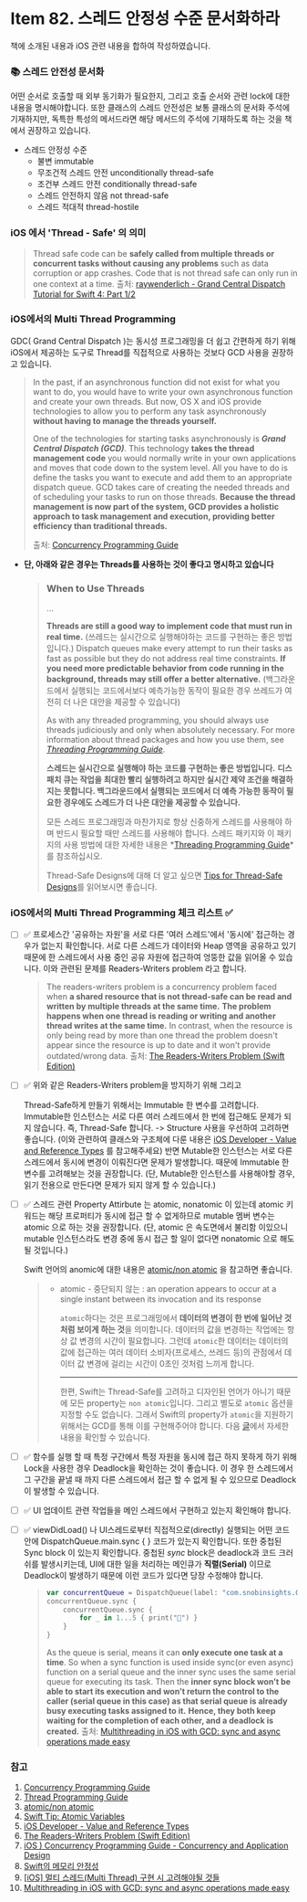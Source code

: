 # Item 82. 스레드 안정성 수준 문서화하라

책에 소개된 내용과 iOS 관련 내용을 합하여 작성하였습니다.

### 📚 스레드 안전성 문서화

어떤 순서로 호출할 때 외부 동기화가 필요한지, 그리고 호출 순서와 관련 lock에 대한 내용을 명시해야합니다. 또한 클래스의 스레드 안전성은 보통 클래스의 문서화 주석에 기재하지만, 독특한 특성의 메서드라면 해당 메서드의 주석에 기재하도록 하는 것을 책에서 권장하고 있습니다.

* 스레드 안정성 수준
  * 불변 immutable
  * 무조건적 스레드 안전 unconditionally thread-safe
  * 조건부 스레드 안전 conditionally thread-safe
  * 스레드 안전하지 않음 not thread-safe
  * 스레드 적대적 thread-hostile
  
  

### iOS 에서 'Thread - Safe' 의 의미

> Thread safe code can be **safely called from multiple threads or concurrent tasks without causing any problems** such as data corruption or app crashes. Code that is not thread safe can only run in one context at a time.
> 출처: [raywenderlich - Grand Central Dispatch Tutorial for Swift 4: Part 1/2](https://www.raywenderlich.com/5370-grand-central-dispatch-tutorial-for-swift-4-part-1-2#toc-anchor-009)



### iOS에서의 Multi Thread Programming

GDC( Grand Central Dispatch )는 동시성 프로그래밍을 더 쉽고 간편하게 하기 위해 iOS에서 제공하는 도구로 Thread를 직접적으로 사용하는 것보다 GCD 사용을 권장하고 있습니다. 

> In the past, if an asynchronous function did not exist for what you want to do, you would have to write your own asynchronous function and create your own threads. But now, OS X and iOS provide technologies to allow you to perform any task asynchronously **without having to manage the threads yourself.**
>
> One of the technologies for starting tasks asynchronously is ***Grand Central Dispatch (GCD)***. This technology **takes the thread management code** you would normally write in your own applications and moves that code down to the system level. All you have to do is define the tasks you want to execute and add them to an appropriate dispatch queue. GCD takes care of creating the needed threads and of scheduling your tasks to run on those threads. **Because the thread management is now part of the system, GCD provides a holistic approach to task management and execution, providing better efficiency than traditional threads.**
>
> 출처: [Concurrency Programming Guide](https://developer.apple.com/library/archive/documentation/General/Conceptual/ConcurrencyProgrammingGuide/ConcurrencyandApplicationDesign/ConcurrencyandApplicationDesign.html#//apple_ref/doc/uid/TP40008091-CH100-SW8)

* **단, 아래와 같은 경우는 Threads를 사용하는 것이 좋다고 명시하고 있습니다**

  > ### When to Use Threads
  >
  > ...
  >
  > **Threads are still a good way to implement code that must run in real time.** (쓰레드는 실시간으로 실행해야하는 코드를 구현하는 좋은 방법입니다.) Dispatch queues make every attempt to run their tasks as fast as possible but they do not address real time constraints. **If you need more predictable behavior from code running in the background, threads may still offer a better alternative.** (백그라운드에서 실행되는 코드에서보다 예측가능한 동작이 필요한 경우 쓰레드가 여전히 더 나은 대안을 제공할 수 있습니다)
  >
  > As with any threaded programming, you should always use threads judiciously and only when absolutely necessary. For more information about thread packages and how you use them, see *[Threading Programming Guide](https://developer.apple.com/library/archive/documentation/Cocoa/Conceptual/Multithreading/Introduction/Introduction.html#//apple_ref/doc/uid/10000057i)*.
  >
  > **스레드는 실시간으로 실행해야 하는 코드를 구현하는 좋은 방법입니다.** **디스패치 큐는 작업을 최대한 빨리 실행하려고 하지만 실시간 제약 조건을 해결하지는 못합니다. 백그라운드에서 실행되는 코드에서 더 예측 가능한 동작이 필요한 경우에도 스레드가 더 나은 대안을 제공할 수 있습니다.**
  >
  > 모든 스레드 프로그래밍과 마찬가지로 항상 신중하게 스레드를 사용해야 하며 반드시 필요할 때만 스레드를 사용해야 합니다. 스레드 패키지와 이 패키지의 사용 방법에 대한 자세한 내용은  *[Threading Programming Guide](https://developer.apple.com/library/archive/documentation/Cocoa/Conceptual/Multithreading/Introduction/Introduction.html#//apple_ref/doc/uid/10000057i)*를 참조하십시오.
  >
  >Thread-Safe Designs에 대해 더 알고 싶으면 [Tips for Thread-Safe Designs](https://developer.apple.com/library/archive/documentation/Cocoa/Conceptual/Multithreading/ThreadSafety/ThreadSafety.html#//apple_ref/doc/uid/10000057i-CH8-SW6)를 읽어보시면 좋습니다.
  
  

### iOS에서의 Multi Thread Programming 체크 리스트 ✅

 - [ ] ✅
     프로세스간 '공유하는 자원'을 서로 다른 '여러 스레드'에서 '동시에' 접근하는 경우가 없는지 확인합니다.
     서로 다른 스레드가 데이터와 Heap 영역을 공유하고 있기 때문에 한 스레드에서 사용 중인 공유 자원에 접근하여 엉뚱한 값을 읽어올 수 있습니다. 이와 관련된 문제를 Readers-Writers problem 라고 합니다.
     
     > The readers-writers problem is a concurrency problem faced when **a shared resource that is not thread-safe can be read and written by multiple threads at the same time.** **The problem happens when one thread is reading or writing and another thread writes at the same time.** In contrast, when the resource is only being read by more than one thread the problem doesn't appear since the resource is up to date and it won't provide outdated/wrong data.
     > 출처: [The Readers-Writers Problem (Swift Edition)](https://medium.com/swlh/the-readers-writers-problem-swift-edition-dcba94c3f02d#:~:text=The%20readers%2Dwriters%20problem%20is,writes%20at%20the%20same%20time.)

- [ ] ✅ 
  위와 같은 Readers-Writers problem을 방지하기 위해 그리고

  Thread-Safe하게 만들기 위해서는 Immutable 한 변수를 고려합니다. Immutable한 인스턴스는 서로 다른 여러 스레드에서 한 번에 접근해도 문제가 되지 않습니다. 즉, Thread-Safe 합니다. 
  -> Structure 사용을 우선하여 고려하면 좋습니다. (이와 관련하여 클래스와 구조체에 다룬 내용은 [iOS Developer - Value and Reference Types](https://developer.apple.com/swift/blog/?id=10) 를 참고해주세요)
  반면 Mutable한 인스턴스는 서로 다른 스레드에서 동시에 변경이 이뤄진다면 문제가 발생합니다. 때문에 Immutable 한 변수를 고려해보는 것을 권장합니다. 
  (단, Mutable한 인스턴스를 사용해야할 경우, 읽기 전용으로 만든다면 문제가 되지 않게 할 수 있습니다.)
  
  
  
 - [ ] ✅ 
    스레드 관련 Property Attirbute 는 atomic, nonatomic 이 있는데 atomic 키워드는 해당 프로퍼티가 동시에 접근 할 수 없게하므로 mutable 멤버 변수는 atomic 으로 하는 것을 권장합니다.
(단, atomic 은 속도면에서 불리함 이있으니 mutable 인스턴스라도 변경 중에 동시 접근 할 일이 없다면 nonatomic 으로 해도 될 것입니다.)
    
    
    Swift 언어의 anomic에 대한 내용은 [atomic/non atomic](https://hcn1519.github.io/articles/2019-03/atomic) 을 참고하면 좋습니다.
    
    > - atomic - 중단되지 않는
    >   : an operation appears to occur at a single instant between its invocation and its response
    >
    >   `atomic`하다는 것은 프로그래밍에서 **데이터의 변경이 한 번에 일어난 것처럼 보이게 하는 것**을 의미합니다. 데이터의 값을 변경하는 작업에는 항상 값 변경의 시간이 필요합니다. 그런데 `atomic`한 데이터는 데이터의 값에 접근하는 여러 데이터 소비자(프로세스, 쓰레드 등)의 관점에서 데이터 값 변경에 걸리는 시간이 0초인 것처럼 느끼게 합니다.
    >
    >   --------------------------------
    >
    >   한편, Swift는 Thread-Safe를 고려하고 디자인된 언어가 아니기 때문에 모든 property는 `non atomic`입니다. 그리고 별도로 `atomic` 옵션을 지정할 수도 없습니다. 그래서 Swift의 property가 `atomic`을 지원하기 위해서는 GCD를 통해 이를 구현해주어야 합니다. 다음 [글](https://www.objc.io/blog/2018/12/18/atomic-variables/)에서 자세한 내용을 확인할 수 있습니다.
    
- [ ] ✅ 
  함수를 실행 할 때 특정 구간에서 특정 자원을 동시에 접근 하지 못하게 하기 위해 Lock을 사용한 경우 Deadlock을 확인하는 것이 좋습니다.
  이 경우 한 스레드에서 그 구간을 끝낼 때 까지 다른 스레드에서 접근 할 수 없게 될 수 있으므로 Deadlock 이 발생할 수 있습니다.

- [ ] ✅ 
  UI 업데이트 관련 작업들을 메인 스레드에서 구현하고 있는지 확인해야 합니다.

- [ ] ✅ viewDidLoad() 나 UI스레드로부터 직접적으로(directly) 실행되는 어떤 코드 안에  DispatchQueue.main.sync { }  코드가 있는지 확인합니다. 또한 중첩된 Sync block 이 있는지 확인합니다.
  중첩된 *sync* block은 deadlock과 코드 크러쉬를 발생시키는데, UI에 대한 일을 처리하는 메인큐가 **직렬(Serial)** 이므로 Deadlock이 발생하기 때문에 이런 코드가 있다면 당장 수정해야 합니다.
  
  > ```swift
  > var concurrentQueue = DispatchQueue(label: "com.snobinsights.ConcurrentQueue", attributes: .concurrent)
  > concurrentQueue.sync {
  >     concurrentQueue.sync {
  >         for _ in 1...5 { print("🔴") }
  >     }
  > }
  > ```
  >
  > As the queue is serial, means it can **only execute one task at a time**. So when a sync function is used inside sync(or even async) function on a serial queue and the inner sync uses the same serial queue for executing its task. Then the **inner sync block won’t be able to start its execution and won’t return the control to the caller (serial queue in this case) as that serial queue is already busy executing tasks assigned to it.** **Hence, they both keep waiting for the completion of each other, and a deadlock is created.**
  > 출처: [Multithreading in iOS with GCD: sync and async operations made easy](https://medium.com/@snobinsights/multithreading-in-ios-with-gcd-sync-and-async-operations-made-easy-9af0fe06c7b3)


### 참고

1. [Concurrency Programming Guide](https://developer.apple.com/library/archive/documentation/General/Conceptual/ConcurrencyProgrammingGuide/ConcurrencyandApplicationDesign/ConcurrencyandApplicationDesign.html#//apple_ref/doc/uid/TP40008091-CH100-SW8)
2. [Thread Programming Guide](https://developer.apple.com/library/archive/documentation/Cocoa/Conceptual/Multithreading/ThreadSafety/ThreadSafety.html#//apple_ref/doc/uid/10000057i-CH8-SW1)
3. [atomic/non atomic](https://hcn1519.github.io/articles/2019-03/atomic)
4. [Swift Tip: Atomic Variables](https://www.objc.io/blog/2018/12/18/atomic-variables/)
5. [iOS Developer - Value and Reference Types](https://developer.apple.com/swift/blog/?id=10)
6. [The Readers-Writers Problem (Swift Edition)](https://medium.com/swlh/the-readers-writers-problem-swift-edition-dcba94c3f02d#:~:text=The%20readers%2Dwriters%20problem%20is,writes%20at%20the%20same%20time.)
7. [iOS ) Concurrency Programming Guide - Concurrency and Application Design](https://zeddios.tistory.com/509)
8. [Swift의 메모리 안정성](https://jcsoohwancho.github.io/2019-08-25-Swift%EC%9D%98-%EB%A9%94%EB%AA%A8%EB%A6%AC-%EC%95%88%EC%A0%95%EC%84%B1/)
9. [[iOS] 멀티 스레드(Multi Thread) 구현 시 고려해야될 것들](https://gwangyonglee.tistory.com/47)
10. [Multithreading in iOS with GCD: sync and async operations made easy](https://medium.com/@snobinsights/multithreading-in-ios-with-gcd-sync-and-async-operations-made-easy-9af0fe06c7b3)